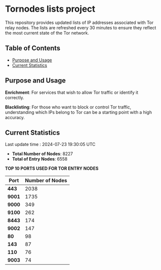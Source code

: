 # Tornodes lists project

This repository provides updated lists of IP addresses associated with Tor relay nodes. The lists are refreshed every 30 minutes to ensure they reflect the most current state of the Tor network.

## Table of Contents

- [Purpose and Usage](#purpose-and-usage)
- [Current Statistics](#current-statistics)


## Purpose and Usage

**Enrichment**: For services that wish to allow Tor traffic or identify it correctly.

**Blacklisting**: For those who want to block or control Tor traffic, understanding which IPs belong to Tor can be a starting point with a high accuracy.

## Current Statistics

Last update time : 2024-07-23 19:30:05 UTC

- **Total Number of Nodes**: 8227
- **Total of Entry Nodes**: 6558

**TOP 10 PORTS USED FOR TOR ENTRY NODES**

| **Port** | **Number of Nodes** |
|------|-----------------|
| **443**   | 2038  |
| **9001**   | 1735  |
| **9000**   | 349  |
| **9100**   | 262  |
| **8443**   | 174  |
| **9002**   | 147  |
| **80**   | 98  |
| **143**   | 87  |
| **110**   | 76  |
| **9003**   | 74  |

